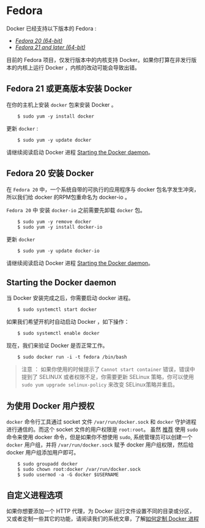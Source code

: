 # Fedora

Docker 已经支持以下版本的 Fedora :

- [*Fedora 20 (64-bit)*](#fedora-20-installation)
- [*Fedora 21 and later (64-bit)*](#fedora-21-and-later-installation)

目前的 Fedora 项目，仅发行版本中的内核支持 Docker。如果你打算在非发行版本的内核上运行 Docker ，内核的改动可能会导致出错。

## Fedora 21 或更高版本安装 Docker 

在你的主机上安装 `docker` 包来安装 Docker 。

```
    $ sudo yum -y install docker
```

更新 `docker` :

```
    $ sudo yum -y update docker
```

请继续阅读启动 Docker 进程 [Starting the Docker daemon](#starting-the-docker-daemon)。

 
## Fedora 20 安装 Docker

在 `Fedora 20` 中，一个系统自带的可执行的应用程序与 docker 包名字发生冲突，所以我们给 docker 的RPM包重命名为 docker-io 。

`Fedora 20` 中 安装 `docker-io` 之前需要先卸载 `docker` 包。

```
    $ sudo yum -y remove docker
    $ sudo yum -y install docker-io
```

更新 `docker`

```
    $ sudo yum -y update docker-io
```

请继续阅读启动 Docker 进程 [Starting the Docker daemon](#starting-the-docker-daemon)。

## Starting the Docker daemon

当 Docker 安装完成之后，你需要启动 docker 进程。

```
    $ sudo systemctl start docker
```

如果我们希望开机时自动启动 Docker ，如下操作：

```
    $ sudo systemctl enable docker
```

现在，我们来验证 Docker 是否正常工作。

```
    $ sudo docker run -i -t fedora /bin/bash
```

> 注意 ： 如果你使用的时候提示了 `Cannot start container` 错误，错误中提到了 SELINUX 或者权限不足，你需要更新 SELinux 策略，你可以使用 `sudo yum upgrade selinux-policy` 来改变 SELinux策略并重启。

## 为使用 Docker 用户授权

`docker` 命令行工具通过 socket 文件 `/var/run/docker.sock` 和 `docker` 守护进程进行通信的。而这个 socket 文件的用户权限是 `root:root`。 虽然
[推荐](https://lists.projectatomic.io/projectatomic-archives/atomic-devel/2015-January/msg00034.html)
使用 `sudo` 命令来使用 docker 命令，但是如果你不想使用 `sudo`, 系统管理员可以创建一个 `docker` 用户组，并将 `/var/run/docker.sock` 赋予 docker 用户组权限，然后给 docker 用户组添加用户即可。

```
    $ sudo groupadd docker
    $ sudo chown root:docker /var/run/docker.sock
    $ sudo usermod -a -G docker $USERNAME
```

## 自定义进程选项

如果你想要添加一个 HTTP 代理，为 Docker 运行文件设置不同的目录或分区，又或者定制一些其它的功能，请阅读我们的系统文章，了解[如何定制 Docker 进程](/articles/systemd.md)




	